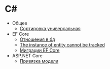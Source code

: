 # C#

- Общее
  - [Сортировка универсальная](https://github.com/gonzobard777/c_sharp_SortCheck)
- EF Core
  - [Отношения в бд](./ef-core/db_entity-relationships/README.md)
  - [The instance of entity cannot be tracked](https://github.com/gonzobard777/c_sharp_Instance_Cannot_Be_Tracked)
  - [Миграции EF Core](./ef-core/migrations/README.md)
- ASP.NET Core
  - [Привязка модели](./asp-net-core/model-binding.md)
